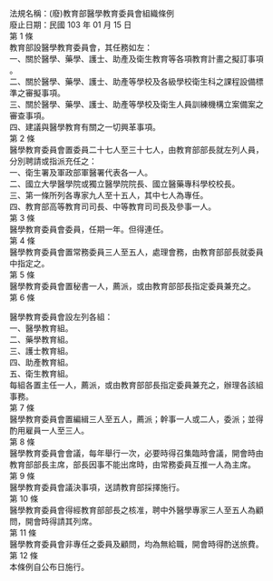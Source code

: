 法規名稱：(廢)教育部醫學教育委員會組織條例  
廢止日期：民國 103 年 01 月 15 日  
第 1 條  
教育部設醫學教育委員會，其任務如左：  
一、關於醫學、藥學、護士、助產及衛生教育等各項教育計畫之擬訂事項  
。  
二、關於醫學、藥學、護士、助產等學校及各級學校衛生科之課程設備標  
準之審擬事項。  
三、關於醫學、藥學、護士、助產等學校及衛生人員訓練機構立案備案之  
審查事項。  
四、建議與醫學教育有關之一切興革事項。  
第 2 條  
醫學教育委員會置委員二十七人至三十七人，由教育部部長就左列人員，  
分別聘請或指派充任之：  
一、衛生署及軍政部軍醫署代表各一人。  
二、國立大學醫學院或獨立醫學院院長、國立醫藥專科學校校長。  
三、第一條所列各專家九人至十五人，其中七人為專任。  
四、教育部高等教育司司長、中等教育司司長及參事一人。  
第 3 條  
醫學教育委員會委員，任期一年。但得連任。  
第 4 條  
醫學教育委員會置常務委員三人至五人，處理會務，由教育部部長就委員  
中指定之。  
第 5 條  
醫學教育委員會置秘書一人，薦派，或由教育部部長指定委員兼充之。  
第 6 條  


醫學教育委員會設左列各組：  
一、醫學教育組。  
二、藥學教育組。  
三、護士教育組。  
四、助產教育組。  
五、衛生教育組。  
每組各置主任一人，薦派，或由教育部部長指定委員兼充之，辦理各該組  
事務。  
第 7 條  
醫學教育委員會置編緝三人至五人，薦派；幹事一人或二人，委派；並得  
酌用雇員一人至三人。  
第 8 條  
醫學教育委員會會議，每年舉行一次，必要時得召集臨時會議，開會時由  
教育部部長主席，部長因事不能出席時，由常務委員互推一人為主席。  
第 9 條  
醫學教育委員會議決事項，送請教育部採擇施行。  
第 10 條  
醫學教育委員會得經教育部部長之核准，聘中外醫學專家三人至五人為顧  
問，開會時得請其列席。  
第 11 條  
醫學教育委員會非專任之委員及顧問，均為無給職，開會時得酌送旅費。  
第 12 條  
本條例自公布日施行。  


